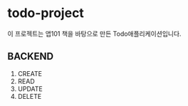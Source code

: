 # todo-project
이 프로젝트는 앱101 책을 바탕으로 만든 Todo애플리케이션입니다.

## BACKEND
1. CREATE
2. READ
3. UPDATE
4. DELETE
